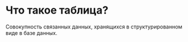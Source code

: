 # **Что такое таблица?**

Совокупность связанных данных, хранящихся в структурированном виде в базе данных.